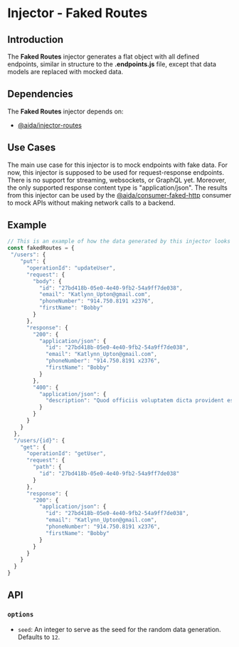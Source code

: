 # **Injector** - Faked Routes

## Introduction

The **Faked Routes** injector generates a flat object with all defined endpoints, similar in structure to the **.endpoints.js** file, except that data models are replaced with mocked data.

## Dependencies

The **Faked Routes** injector depends on:
- [@aida/injector-routes](https://github.com/sradevski/aida/tree/master/packages/injector-routes)

## Use Cases

The main use case for this injector is to mock endpoints with fake data. For now, this injector is supposed to be used for request-response endpoints. There is no support for streaming, websockets, or GraphQL yet. Moreover, the only supported response content type is "application/json". The results from this injector can be used by the [@aida/consumer-faked-http](https://github.com/sradevski/aida/tree/master/packages/consumer-faked-http) consumer to mock APIs without making network calls to a backend.

## Example

``` javascript
// This is an example of how the data generated by this injector looks like. For more details on how to use this with the faked-http consumer, check the consumer documentation.
const fakedRoutes = {
 "/users": {
    "put": {
      "operationId": "updateUser",
      "request": {
        "body": {
          "id": "27bd418b-05e0-4e40-9fb2-54a9ff7de038",
          "email": "Katlynn_Upton@gmail.com",
          "phoneNumber": "914.750.8191 x2376",
          "firstName": "Bobby"
        }
      },
      "response": {
        "200": {
          "application/json": {
            "id": "27bd418b-05e0-4e40-9fb2-54a9ff7de038",
            "email": "Katlynn_Upton@gmail.com",
            "phoneNumber": "914.750.8191 x2376",
            "firstName": "Bobby"
          }
        },
        "400": {
          "application/json": {
            "description": "Quod officiis voluptatem dicta provident est. Aliquid sint aperiam."
          }
        }
      }
    }
  },
  "/users/{id}": {
    "get": {
      "operationId": "getUser",
      "request": {
        "path": {
          "id": "27bd418b-05e0-4e40-9fb2-54a9ff7de038"
        }
      },
      "response": {
        "200": {
          "application/json": {
            "id": "27bd418b-05e0-4e40-9fb2-54a9ff7de038",
            "email": "Katlynn_Upton@gmail.com",
            "phoneNumber": "914.750.8191 x2376",
            "firstName": "Bobby"
          }
        }
      }
    }
  }
}
```

## API

### `options`

- `seed`: An integer to serve as the seed for the random data generation. Defaults to `12`.
